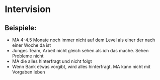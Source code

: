 # Intervision

## Beispiele:

* MA 4-4.5 Monate  noch immer nicht auf dem Level als einer der nach einer Woche da ist
* Junges Team, Arbeit nicht gleich sehen als ich das mache. Sehen Probleme nicht
* MA die alles hinterfragt und nicht folgt
* Wenn Bank etwas vorgibt, wird alles hinterfragt. MA kann nicht mit Vorgaben leben









  
  


